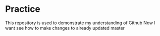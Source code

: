 # Practice
This repository is used to demonstrate my understanding of Github
Now I want see how to make changes to already updated master
